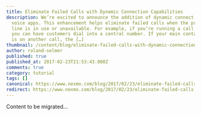 ```yaml
---
title: Eliminate Failed Calls with Dynamic Connection Capabilities
description: We’re excited to announce the addition of dynamic connect for your
  voice apps. This enhancement helps eliminate failed calls when the primary
  line is in use or unavailable. For example, if you’re running a call center,
  you can have customers dial into a central number. If your main contact person
  is on another call, the […]
thumbnail: /content/blog/eliminate-failed-calls-with-dynamic-connection-capabilities/nexmo_futureVoice.jpg
author: roland-selmer
published: true
published_at: 2017-02-23T21:53:43.000Z
comments: true
category: tutorial
tags: []
canonical: https://www.nexmo.com/blog/2017/02/23/eliminate-failed-calls-with-dynamic-connection-capabilities
redirect: https://www.nexmo.com/blog/2017/02/23/eliminate-failed-calls-with-dynamic-connection-capabilities
---
```


Content to be migrated...
